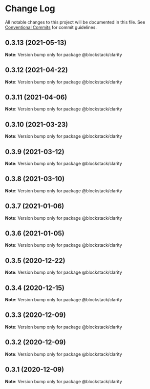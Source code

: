 # Change Log

All notable changes to this project will be documented in this file.
See [Conventional Commits](https://conventionalcommits.org) for commit guidelines.

## 0.3.13 (2021-05-13)

**Note:** Version bump only for package @blockstack/clarity





## 0.3.12 (2021-04-22)

**Note:** Version bump only for package @blockstack/clarity





## 0.3.11 (2021-04-06)

**Note:** Version bump only for package @blockstack/clarity





## 0.3.10 (2021-03-23)

**Note:** Version bump only for package @blockstack/clarity





## 0.3.9 (2021-03-12)

**Note:** Version bump only for package @blockstack/clarity





## 0.3.8 (2021-03-10)

**Note:** Version bump only for package @blockstack/clarity





## 0.3.7 (2021-01-06)

**Note:** Version bump only for package @blockstack/clarity





## 0.3.6 (2021-01-05)

**Note:** Version bump only for package @blockstack/clarity





## 0.3.5 (2020-12-22)

**Note:** Version bump only for package @blockstack/clarity





## 0.3.4 (2020-12-15)

**Note:** Version bump only for package @blockstack/clarity





## 0.3.3 (2020-12-09)

**Note:** Version bump only for package @blockstack/clarity





## 0.3.2 (2020-12-09)

**Note:** Version bump only for package @blockstack/clarity





## 0.3.1 (2020-12-09)

**Note:** Version bump only for package @blockstack/clarity
